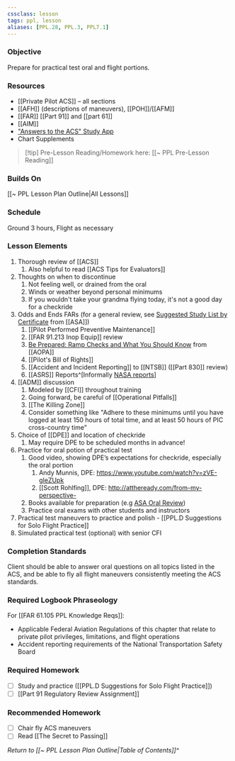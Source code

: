 ```yaml
---
cssclass: lesson
tags: ppl, lesson
aliases: [PPL.28, PPL.3, PPL7.1]
---
```

### Objective
Prepare for practical test oral and flight portions.

### Resources
- [[Private Pilot ACS]] – all sections
- [[AFH]] (descriptions of maneuvers), [[POH]]/[[AFM]]
- [[FAR]] [[Part 91]] and [[part 61]]
- [[AIM]]
- ["Answers to the ACS" Study App](https://answerstotheacs.com/pages/private.php)
- Chart Supplements

> [!tip] Pre-Lesson Reading/Homework here: [[~ PPL Pre-Lesson Reading]]

### Builds On
[[~ PPL Lesson Plan Outline|All Lessons]]

### Schedule
Ground 3 hours, Flight as necessary

### Lesson Elements
1. Thorough review of [[ACS]]
	1. Also helpful to read [[ACS Tips for Evaluators]]
2. Thoughts on when to discontinue
	1. Not feeling well, or drained from the oral
	2. Winds or weather beyond personal minimums
	3. If you wouldn't take your grandma flying today, it's not a good day for a checkride
3. Odds and Ends FARs (for a general review, see [Suggested Study List by Certificate](https://asa2fly.com/content/reader-resources/FARAIM/2025-ASA%20Study%20by%20Certificate.pdf) from [[ASA]])
	1. [[Pilot Performed Preventive Maintenance]]
	2. [[FAR 91.213 Inop Equip]] review
	3. [Be Prepared: Ramp Checks and What You Should Know](https://pilot-protection-services.aopa.org/news/2019/june/01/be-prepared-ramp-checks-and-what-you-should-know) from [[AOPA]]
	4. [[Pilot's Bill of Rights]]
	5. [[Accident and Incident Reporting]] to [[NTSB]] ([[Part 830]] review)
	6. [[ASRS]] Reports^[Informally [NASA reports](https://asrs.arc.nasa.gov)]
4. [[ADM]] discussion
	1. Modeled by [[CFI]] throughout training
	2. Going forward, be careful of [[Operational Pitfalls]]
	3. [[The Killing Zone]]
	4. Consider something like "Adhere to these minimums until you have logged at least 150 hours of total time, and at least 50 hours of PIC cross-country time"
5. Choice of [[DPE]] and location of checkride
	1. May require DPE to be scheduled months in advance!
6. Practice for oral potion of practical test
	1. Good video, showing DPE’s expectations for checkride, especially the oral portion
		1. Andy Munnis, DPE: https://www.youtube.com/watch?v=zVE-gIeZUpk
		2. [[Scott Rohlfing]], DPE: http://attheready.com/from-my-perspective-
	3. Books available for preparation (e.g [ASA Oral Review](https://www.amazon.com/Private-Pilot-Oral-Exam-Guide/dp/164425302X/))
	4. Practice oral exams with other students and instructors
7. Practical test maneuvers to practice and polish - [[PPL.D Suggestions for Solo Flight Practice]]
8. Simulated practical test (optional) with senior CFI

### Completion Standards
Client should be able to answer oral questions on all topics listed in the ACS, and be able to fly all flight maneuvers consistently meeting the ACS standards.

### Required Logbook Phraseology
For [[FAR 61.105 PPL Knowledge Reqs]]:
- Applicable Federal Aviation Regulations of this chapter that relate to private pilot privileges, limitations, and flight operations
- Accident reporting requirements of the National Transportation Safety Board

### Required Homework
- [ ] Study and practice ([[PPL.D Suggestions for Solo Flight Practice]])
- [ ] [[Part 91 Regulatory Review Assignment]]

### Recommended Homework 
- [ ] Chair fly ACS maneuvers
- [ ] Read [[The Secret to Passing]]

*Return to [[~ PPL Lesson Plan Outline|Table of Contents]]^*